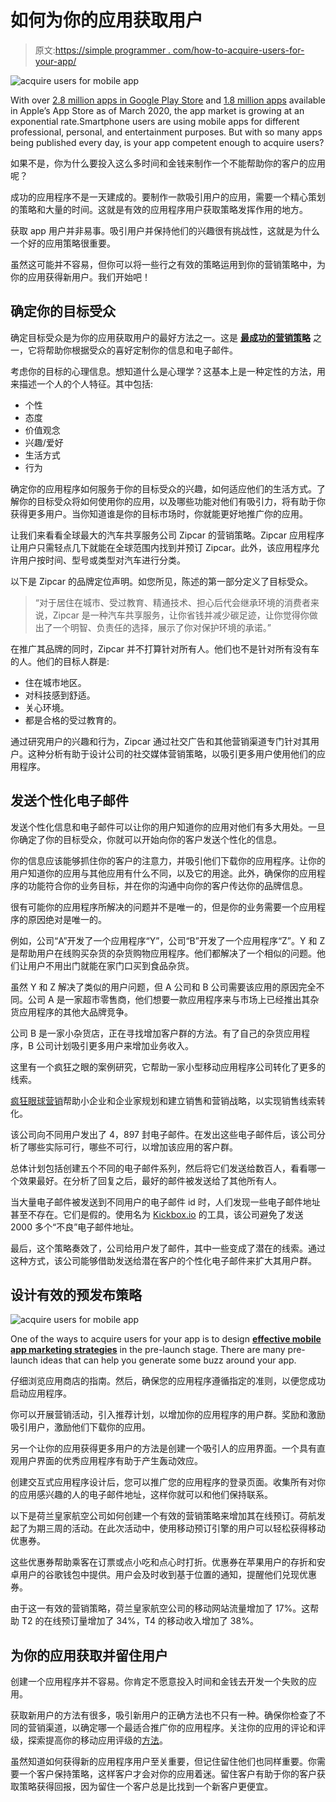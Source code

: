 # 如何为你的应用获取用户

> 原文:[https://simple programmer . com/how-to-acquire-users-for-your-app/](https://simpleprogrammer.com/how-to-acquire-users-for-your-app/)

![acquire users for mobile app](img/b5ecc0129b28f095e6bb793154c066c1.png)

With over [2.8 million apps in Google Play Store](https://www.statista.com/statistics/266210/number-of-available-applications-in-the-google-play-store/) and [1.8 million apps](https://financesonline.com/number-of-apps-in-apple-app-store-in-2019-2020-demographics-statistics-and-predictions/) available in Apple’s App Store as of March 2020, the app market is growing at an exponential rate.Smartphone users are using mobile apps for different professional, personal, and entertainment purposes. But with so many apps being published every day, is your app competent enough to acquire users?

如果不是，你为什么要投入这么多时间和金钱来制作一个不能帮助你的客户的应用呢？

成功的应用程序不是一天建成的。要制作一款吸引用户的应用，需要一个精心策划的策略和大量的时间。这就是有效的应用程序用户获取策略发挥作用的地方。

获取 app 用户并非易事。吸引用户并保持他们的兴趣很有挑战性，这就是为什么一个好的应用策略很重要。

虽然这可能并不容易，但你可以将一些行之有效的策略运用到你的营销策略中，为你的应用获得新用户。我们开始吧！

## 确定你的目标受众

确定目标受众是为你的应用获取用户的最好方法之一。这是 **[最成功的营销策略](https://www.amazon.com/Mobile-App-Marketing-Monetization-thousands-ebook/dp/B00N14RSNY/ref=sr_1_3)** 之一，它将帮助你根据受众的喜好定制你的信息和电子邮件。

考虑你的目标的心理信息。想知道什么是心理学？这基本上是一种定性的方法，用来描述一个人的个人特征。其中包括:

*   个性
*   态度
*   价值观念
*   兴趣/爱好
*   生活方式
*   行为

确定你的应用程序如何服务于你的目标受众的兴趣，如何适应他们的生活方式。了解你的目标受众将如何使用你的应用，以及哪些功能对他们有吸引力，将有助于你获得更多用户。当你知道谁是你的目标市场时，你就能更好地推广你的应用。

让我们来看看全球最大的汽车共享服务公司 Zipcar 的营销策略。Zipcar 应用程序让用户只需轻点几下就能在全球范围内找到并预订 Zipcar。此外，该应用程序允许用户按时间、型号或类型对汽车进行分类。

以下是 Zipcar 的品牌定位声明。如您所见，陈述的第一部分定义了目标受众。

> “对于居住在城市、受过教育、精通技术、担心后代会继承环境的消费者来说，Zipcar 是一种汽车共享服务，让你省钱并减少碳足迹，让你觉得你做出了一个明智、负责任的选择，展示了你对保护环境的承诺。”

在推广其品牌的同时，Zipcar 并不打算针对所有人。他们也不是针对所有没有车的人。他们的目标人群是:

*   住在城市地区。
*   对科技感到舒适。
*   关心环境。
*   都是合格的受过教育的。

通过研究用户的兴趣和行为，Zipcar 通过社交广告和其他营销渠道专门针对其用户。这种分析有助于设计公司的社交媒体营销策略，以吸引更多用户使用他们的应用程序。

## 发送个性化电子邮件

发送个性化信息和电子邮件可以让你的用户知道你的应用对他们有多大用处。一旦你确定了你的目标受众，你就可以开始向你的客户发送个性化的信息。

你的信息应该能够抓住你的客户的注意力，并吸引他们下载你的应用程序。让你的用户知道你的应用与其他应用有什么不同，以及它的用途。此外，确保你的应用程序的功能符合你的业务目标，并在你的沟通中向你的客户传达你的品牌信息。

很有可能你的应用程序所解决的问题并不是唯一的，但是你的业务需要一个应用程序的原因绝对是唯一的。

例如，公司“A”开发了一个应用程序“Y”，公司“B”开发了一个应用程序“Z”。Y 和 Z 是帮助用户在线购买杂货的杂货购物应用程序。他们都解决了一个相似的问题。他们让用户不用出门就能在家门口买到食品杂货。

虽然 Y 和 Z 解决了类似的用户问题，但 A 公司和 B 公司需要该应用的原因完全不同。公司 A 是一家超市零售商，他们想要一款应用程序来与市场上已经推出其杂货应用程序的其他大品牌竞争。

公司 B 是一家小杂货店，正在寻找增加客户群的方法。有了自己的杂货应用程序，B 公司计划吸引更多用户来增加业务收入。

这里有一个疯狂之眼的案例研究，它帮助一家小型移动应用程序公司转化了更多的线索。

[疯狂眼球营销](https://www.crazyeyemarketing.com/)帮助小企业和企业家规划和建立销售和营销战略，以实现销售线索转化。

该公司向不同用户发出了 4，897 封电子邮件。在发出这些电子邮件后，该公司分析了哪些实际可行，哪些不可行，以增加该应用的客户群。

总体计划包括创建五个不同的电子邮件系列，然后将它们发送给数百人，看看哪一个效果最好。在分析了回复之后，最好的邮件被发送给了其他所有人。

当大量电子邮件被发送到不同用户的电子邮件 id 时，人们发现一些电子邮件地址甚至不存在。它们是假的。使用名为 [Kickbox.io](https://kickbox.io/) 的工具，该公司避免了发送 2000 多个“不良”电子邮件地址。

最后，这个策略奏效了，公司给用户发了邮件，其中一些变成了潜在的线索。通过这种方式，该公司能够借助发送给潜在客户的个性化电子邮件来扩大其用户群。

## 设计有效的预发布策略

![acquire users for mobile app](img/51212306ed40e4b9eb76ac1bb5c914ec.png)

One of the ways to acquire users for your app is to design **[effective mobile app marketing strategies](https://www.resourcifi.com/resources/ebooks/marketing/mobile-app-marketing-complete-guide/)** in the pre-launch stage. There are many pre-launch ideas that can help you generate some buzz around your app.

仔细浏览应用商店的指南。然后，确保您的应用程序遵循指定的准则，以便您成功启动应用程序。

你可以开展营销活动，引入推荐计划，以增加你的应用程序的用户群。奖励和激励吸引用户，激励他们下载你的应用。

另一个让你的应用获得更多用户的方法是创建一个吸引人的应用界面。一个具有直观用户界面的优秀应用程序有助于产生轰动效应。

创建交互式应用程序设计后，您可以推广您的应用程序的登录页面。收集所有对你的应用感兴趣的人的电子邮件地址，这样你就可以和他们保持联系。

以下是荷兰皇家航空公司如何创建一个有效的营销策略来增加其在线预订。荷航发起了为期三周的活动。在此次活动中，使用移动预订引擎的用户可以轻松获得移动优惠券。

这些优惠券帮助乘客在订票或点小吃和点心时打折。优惠券在苹果用户的存折和安卓用户的谷歌钱包中提供。用户会及时收到基于位置的通知，提醒他们兑现优惠券。

由于这一有效的营销策略，荷兰皇家航空公司的移动网站流量增加了 17%。这帮助 T2 的在线预订量增加了 34%，T4 的移动收入增加了 38%。

## 为你的应用获取并留住用户

创建一个应用程序并不容易。你肯定不愿意投入时间和金钱去开发一个失败的应用。

获取新用户的方法有很多，吸引新用户的正确方法也不只有一种。确保你检查了不同的营销渠道，以确定哪一个最适合推广你的应用程序。关注你的应用的评论和评级，探索提高你的移动应用评级的[方法](https://www.resourcifi.com/blog/improve-mobile-app-ratings/)。

虽然知道如何获得新的应用程序用户至关重要，但记住留住他们也同样重要。你需要一个客户保持策略，这样客户才会对你的应用着迷。留住客户有助于你的客户获取策略获得回报，因为留住一个客户总是比找到一个新客户更便宜。